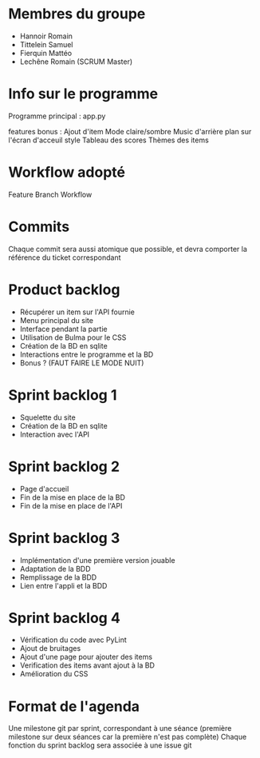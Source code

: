 # Membres du groupe

- Hannoir Romain
- Tittelein Samuel
- Fierquin Mattéo
- Lechêne Romain (SCRUM Master)

# Info sur le programme
Programme principal : app.py

features bonus :
Ajout d'item
Mode claire/sombre
Music d'arrière plan sur l'écran d'acceuil
style
Tableau des scores
Thèmes des items

# Workflow adopté

Feature Branch Workflow

# Commits

Chaque commit sera aussi atomique que possible, et devra comporter la référence du ticket correspondant

# Product backlog

- Récupérer un item sur l'API fournie
- Menu principal du site
- Interface pendant la partie
- Utilisation de Bulma pour le CSS
- Création de la BD en sqlite
- Interactions entre le programme et la BD
- Bonus ? (FAUT FAIRE LE MODE NUIT)

# Sprint backlog 1

- Squelette du site
- Création de la BD en sqlite
- Interaction avec l'API

# Sprint backlog 2

- Page d'accueil
- Fin de la mise en place de la BD
- Fin de la mise en place de l'API

# Sprint backlog 3

- Implémentation d'une première version jouable
- Adaptation de la BDD
- Remplissage de la BDD
- Lien entre l'appli et la BDD

# Sprint backlog 4

- Vérification du code avec PyLint
- Ajout de bruitages
- Ajout d'une page pour ajouter des items
- Verification des items avant ajout à la BD
- Amélioration du CSS

# Format de l'agenda

Une milestone git par sprint, correspondant à une séance (première milestone sur deux séances car la première n'est pas complète)
Chaque fonction du sprint backlog sera associée à une issue git

